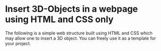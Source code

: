 # Insert 3D-Objects in a webpage using HTML and CSS only

The following is a simple web structure built using HTML and CSS which may allow one to insert a 3D object.
You can freely use it as a template for your project.

